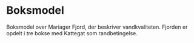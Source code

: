 # Boksmodel
Boksmodel over Mariager Fjord, der beskriver vandkvaliteten. Fjorden er opdelt i tre bokse med Kattegat som randbetingelse.

